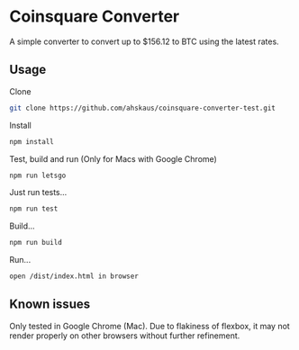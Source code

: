 # Coinsquare Converter

A simple converter to convert up to $156.12 to BTC using the latest rates.

## Usage



Clone

```bash
git clone https://github.com/ahskaus/coinsquare-converter-test.git
```

Install

```bash
npm install
```

Test, build and run (Only for Macs with Google Chrome)

```bash
npm run letsgo
```

Just run tests...

```bash
npm run test
```

Build...

```bash
npm run build
```

Run...
```bash
open /dist/index.html in browser
```

## Known issues


Only tested in Google Chrome (Mac). Due to flakiness of flexbox, it may not render properly on other browsers without further refinement.
